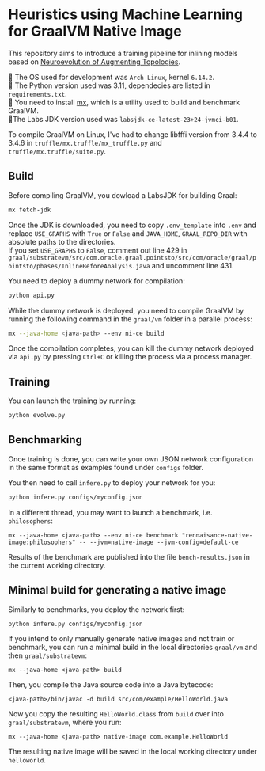 # Heuristics using Machine Learning for GraalVM Native Image

This repository aims to introduce a training pipeline for inlining models based on [Neuroevolution of Augmenting Topologies](en.wikipedia.org/wiki/Neuroevolution_of_augmenting_topologies).  

📝 The OS used for development was `Arch Linux`, kernel `6.14.2`.  
📝 The Python version used was 3.11, dependecies are listed in `requirements.txt`.  
📝 You need to install [mx](github.com/graalvm/mx), which is a utility used to build and benchmark GraalVM.  
📝The Labs JDK version used was `labsjdk-ce-latest-23+24-jvmci-b01`.  

To compile GraalVM on Linux, I've had to change libfffi version from 3.4.4 to 3.4.6 in `truffle/mx.truffle/mx_truffle.py` and `truffle/mx.truffle/suite.py`.  
## Build
Before compiling GraalVM, you dowload a LabsJDK for building Graal:
```bash
mx fetch-jdk
```
Once the JDK is downloaded, you need to copy `.env_template` into `.env` and replace `USE_GRAPHS` with `True` or `False` and `JAVA_HOME`, `GRAAL_REPO_DIR` with absolute paths to the directories.  
If you set `USE_GRAPHS` to `False`, comment out line 429 in `graal/substratevm/src/com.oracle.graal.pointsto/src/com/oracle/graal/pointsto/phases/InlineBeforeAnalysis.java` and uncomment line 431.  

You need to deploy a dummy network for compilation:
```bash
python api.py
```

While the dummy network is deployed, you need to compile GraalVM by running the following command in the `graal/vm` folder in a parallel process:
```bash
mx --java-home <java-path> --env ni-ce build
```

Once the compilation completes, you can kill the dummy network deployed via `api.py` by pressing `Ctrl+C` or killing the process via a process manager.  
## Training

You can launch the training by running:
```bash
python evolve.py
```

## Benchmarking
Once training is done, you can write your own JSON network configuration in the same format as examples found under `configs` folder.  

You then need to call `infere.py` to deploy your network for you:
```bash
python infere.py configs/myconfig.json
```

In a different thread, you may want to launch a benchmark, i.e. `philosophers`:
```
mx --java-home <java-path> --env ni-ce benchmark "rennaisance-native-image:philosophers" -- --jvm=native-image --jvm-config=default-ce
```

Results of the benchmark are published into the file `bench-results.json` in the current working directory.  
## Minimal build for generating a native image
Similarly to benchmarks, you deploy the network first:
```bash
python infere.py configs/myconfig.json
```

If you intend to only manually generate native images and not train or benchmark, you can run a minimal build in the local directories `graal/vm` and then `graal/substratevm`:
```
mx --java-home <java-path> build
```

Then, you compile the Java source code into a Java bytecode:
```
<java-path>/bin/javac -d build src/com/example/HelloWorld.java
```

Now you copy the resulting `HelloWorld.class` from `build` over into `graal/substratevm`, where you run:
```
mx --java-home <java-path> native-image com.example.HelloWorld
```

The resulting native image will be saved in the local working directory under  `helloworld`.  